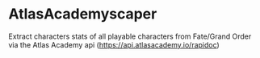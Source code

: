 # AtlasAcademyscaper
 Extract characters stats of all playable characters from Fate/Grand Order via the Atlas Academy api (https://api.atlasacademy.io/rapidoc)
